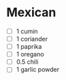 # Mexican

- [ ] 1 cumin
- [ ] 1 coriander
- [ ] 1 paprika
- [ ] 1 oregano
- [ ] 0.5 chili
- [ ] 1 garlic powder